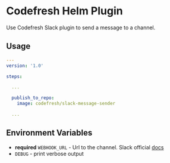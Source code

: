 # Codefresh Helm Plugin

Use Codefresh Slack plugin to send a message to a channel.

## Usage


```yaml
---
version: '1.0'

steps:

  ...

  publish_to_repo:
    image: codefresh/slack-message-sender

  ...

```

## Environment Variables

- **required** `WEBHOOK_URL` - Url to the channel. Slack official [docs](https://api.slack.com/incoming-webhooks)
- `DEBUG` - print verbose output